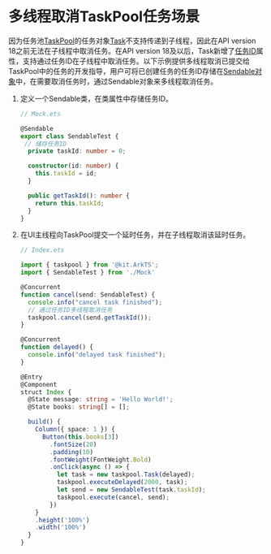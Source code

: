 # 多线程取消TaskPool任务场景

因为任务池[TaskPool](../reference/apis-arkts/js-apis-taskpool.md)的任务对象[Task](../reference/apis-arkts/js-apis-taskpool.md#task)不支持传递到子线程，因此在API version 18之前无法在子线程中取消任务。在API version 18及以后，Task新增了[任务ID](../reference/apis-arkts/js-apis-taskpool.md#属性)属性，支持通过任务ID在子线程中取消任务。以下示例提供多线程取消已提交给TaskPool中的任务的开发指导，用户可将已创建任务的任务ID存储在[Sendable对象](./arkts-sendable.md)中，在需要取消任务时，通过Sendable对象来多线程取消任务。

1. 定义一个Sendable类，在类属性中存储任务ID。

   ```ts
   // Mock.ets

   @Sendable
   export class SendableTest {
    // 储存任务ID
     private taskId: number = 0;

     constructor(id: number) {
       this.taskId = id;
     }

     public getTaskId(): number {
       return this.taskId;
     }
   }
   ```

2. 在UI主线程向TaskPool提交一个延时任务，并在子线程取消该延时任务。

   ```ts
   // Index.ets

   import { taskpool } from '@kit.ArkTS';
   import { SendableTest } from './Mock'

   @Concurrent
   function cancel(send: SendableTest) {
     console.info("cancel task finished");
     // 通过任务ID多线程取消任务
     taskpool.cancel(send.getTaskId());
   }

   @Concurrent
   function delayed() {
     console.info("delayed task finished");
   }

   @Entry
   @Component
   struct Index {
     @State message: string = 'Hello World!';
     @State books: string[] = [];

     build() {
       Column({ space: 1 }) {
         Button(this.books[3])
           .fontSize(20)
           .padding(10)
           .fontWeight(FontWeight.Bold)
           .onClick(async () => {
             let task = new taskpool.Task(delayed);
             taskpool.executeDelayed(2000, task);
             let send = new SendableTest(task.taskId);
             taskpool.execute(cancel, send);
           })
       }
       .height('100%')
       .width('100%')
     }
   }
   ```